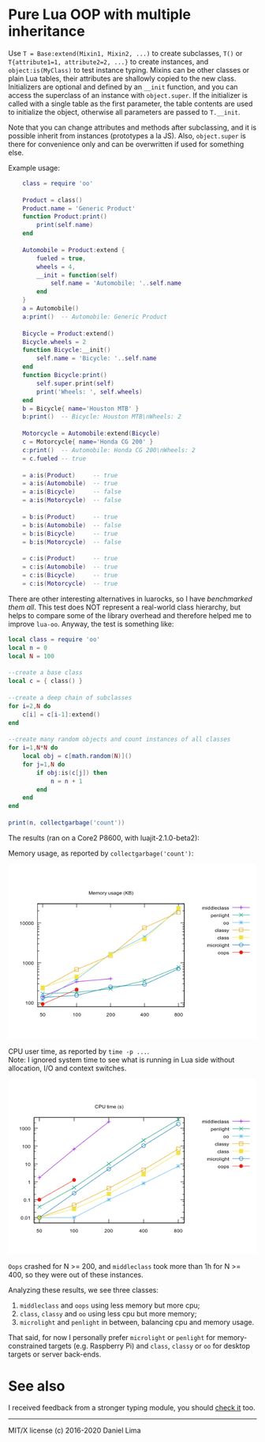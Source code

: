 Pure Lua OOP with multiple inheritance
======================================

Use `T = Base:extend(Mixin1, Mixin2, ...)` to create subclasses,
`T()` or `T{attribute1=1, attribute2=2, ...}` to create instances,
and `object:is(MyClass)` to test instance typing. Mixins can be
other classes or plain Lua tables, their attributes are shallowly
copied to the new class. Initializers are optional and defined by
an `__init` function, and you can access the superclass of an 
instance with `object.super`. If the initializer is called with a
single table as the first parameter, the table contents are used
to initialize the object, otherwise all parameters are passed to
`T.__init`.

Note that you can change attributes and methods after subclassing,
and it is possible inherit from instances (prototypes a la JS).
Also, `object.super` is there for convenience only and can be 
overwritten if used for something else.

Example usage:

```lua
	class = require 'oo'

	Product = class()
	Product.name = 'Generic Product'
	function Product:print()
		print(self.name)
	end

	Automobile = Product:extend {
		fueled = true,
		wheels = 4,
		__init = function(self)
			self.name = 'Automobile: '..self.name
		end
	}
	a = Automobile()
	a:print()  -- Automobile: Generic Product

	Bicycle = Product:extend()
	Bicycle.wheels = 2
	function Bicycle:__init()
		self.name = 'Bicycle: '..self.name
	end
	function Bicycle:print()
		self.super.print(self)
		print('Wheels: ', self.wheels)
	end
	b = Bicycle{ name='Houston MTB' }
	b:print()  -- Bicycle: Houston MTB\nWheels: 2

	Motorcycle = Automobile:extend(Bicycle)
	c = Motorcycle{ name='Honda CG 200' }
	c:print()  -- Automobile: Honda CG 200\nWheels: 2
	= c.fueled -- true

	= a:is(Product)     -- true
	= a:is(Automobile)  -- true
	= a:is(Bicycle)     -- false
	= a:is(Motorcycle)  -- false

	= b:is(Product)     -- true
	= b:is(Automobile)  -- false
	= b:is(Bicycle)     -- true
	= b:is(Motorcycle)  -- false

	= c:is(Product)     -- true
	= c:is(Automobile)  -- true
	= c:is(Bicycle)     -- true
	= c:is(Motorcycle)  -- true
```

There are other interesting alternatives in luarocks, so I have
*benchmarked them all*. This test does NOT represent a
real-world class hierarchy, but helps to compare some of the
library overhead and therefore helped me to improve `lua-oo`.
Anyway, the test is something like:

```lua
local class = require 'oo'
local n = 0
local N = 100

--create a base class
local c = { class() }

--create a deep chain of subclasses
for i=2,N do
	c[i] = c[i-1]:extend()
end

--create many random objects and count instances of all classes
for i=1,N*N do
	local obj = c[math.random(N)]()
	for j=1,N do
		if obj:is(c[j]) then
			n = n + 1
		end
	end
end

print(n, collectgarbage('count'))
```

The results (ran on a Core2 P8600, with luajit-2.1.0-beta2):

Memory usage, as reported by `collectgarbage('count')`:

![Memory usage (KB)](tests/plots/mem.png)

CPU user time, as reported by `time -p ...`.  
Note: I ignored system time to see what is running in Lua side
without allocation, I/O and context switches.

![CPU time (s)](tests/plots/cpu.png)

`Oops` crashed for N >= 200, and `middleclass` took more than 1h for
N >= 400, so they were out of these instances.

Analyzing these results, we see three classes:

1. `middleclass` and `oops` using less memory but more cpu;
2. `class`, `classy` and `oo` using less cpu but more memory;
3. `microlight` and `penlight` in between, balancing cpu and memory usage.

That said, for now I personally prefer `microlight` or `penlight`
for memory-constrained targets (e.g. Raspberry Pi) and `class`,
`classy` or `oo` for desktop targets or server back-ends.

# See also

I received feedback from a stronger typing module, you should [check it](//github.com/winterwolf/typedobject) too.

---

MIT/X license (c) 2016-2020 Daniel Lima
